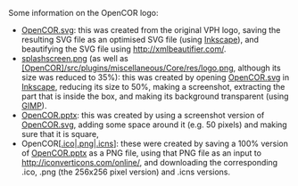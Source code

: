 Some information on the OpenCOR logo:
 * [OpenCOR.svg](https://github.com/opencor/opencor/blob/master/res/OpenCOR.svg): this was created from the original VPH logo, saving the resulting SVG file as an optimised SVG file (using [Inkscape](https://inkscape.org/)), and beautifying the SVG file using http://xmlbeautifier.com/.
 * [splashscreen.png](https://github.com/opencor/opencor/blob/master/res/splashscreen.png) (as well as [[OpenCOR]/src/plugins/miscellaneous/Core/res/logo.png](https://github.com/opencor/opencor/blob/master/src/plugins/miscellaneous/Core/res/logo.png), although its size was reduced to 35%): this was created by opening [OpenCOR.svg](https://github.com/opencor/opencor/blob/master/res/OpenCOR.svg) in [Inkscape](https://inkscape.org/), reducing its size to 50%, making a screenshot, extracting the part that is inside the box, and making its background transparent (using [GIMP](https://www.gimp.org/)).
 * [OpenCOR.pptx](https://github.com/opencor/opencor/blob/master/res/OpenCOR.pptx): this was created by using a screenshot version of [OpenCOR.svg](https://github.com/opencor/opencor/blob/master/res/OpenCOR.svg), adding some space around it (e.g. 50 pixels) and making sure that it is square,
 * OpenCOR[[.ico](https://github.com/opencor/opencor/blob/master/res/OpenCOR.ico)|[.png](https://github.com/opencor/opencor/blob/master/res/OpenCOR.png)|[.icns](https://github.com/opencor/opencor/blob/master/res/OpenCOR.icns)]: these were created by saving a 100% version of [OpenCOR.pptx](https://github.com/opencor/opencor/blob/master/res/OpenCOR.pptx) as a PNG file, using that PNG file as an input to http://iconverticons.com/online/, and downloading the corresponding .ico, .png (the 256x256 pixel version) and .icns versions.
